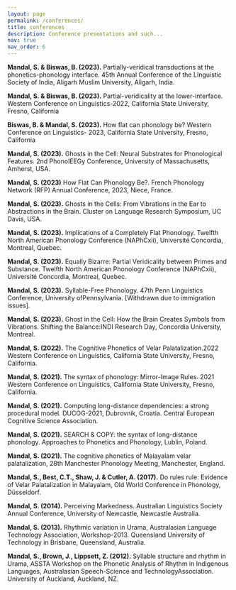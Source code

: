 ```yaml
---
layout: page
permalink: /conferences/
title: conferences
description: Conference presentations and such...
nav: true
nav_order: 6
---
```

**Mandal, S. & Biswas, B. (2023).** Partially-veridical transductions at the phonetics-phonology interface. 45th Annual Conference of the LInguistic Society of India, Aligarh Muslim University, Aligarh, India.

**Mandal, S. & Biswas, B. (2023).** Partial-veridicality at the lower-interface. Western Conference on Linguistics-2022, California State University, Fresno, California

**Biswas, B. & Mandal, S. (2023).** How flat can phonology be? Western Conference on Linguistics- 2023, California State University, Fresno, California

**Mandal, S. (2023).** Ghosts in the Cell: Neural Substrates for Phonological Features. 2nd PhonolEEGy Conference, University of Massachusetts, Amherst, USA.

**Mandal, S. (2023)** How Flat Can Phonology Be?. French Phonology Network (RFP) Annual Conference, 2023, Niece, France.

**Mandal, S. (2023).** Ghosts in the Cells: From Vibrations in the Ear to Abstractions in the Brain. Cluster on Language Research Symposium, UC Davis, USA.

**Mandal, S. (2023).** Implications of a Completely Flat Phonology. Twelfth North American Phonology Conference (NAPhCxii), Université Concordia, Montreal, Quebec.

**Mandal, S. (2023).** Equally Bizarre: Partial Veridicality between Primes and Substance. Twelfth North American Phonology Conference (NAPhCxii), Université Concordia, Montreal, Quebec.

**Mandal, S. (2023).** Syllable-Free Phonology. 47th Penn Linguistics Conference, University ofPennsylvania. [Withdrawn due to immigration issues].

**Mandal, S. (2023).** Ghost in the Cell: How the Brain Creates Symbols from Vibrations. Shifting the Balance:INDI Research Day, Concordia University, Montreal.

**Mandal, S. (2022).** The Cognitive Phonetics of Velar Palatalization.2022 Western Conference on Linguistics, California State University, Fresno, California.

**Mandal, S. (2021).** The syntax of phonology: Mirror-Image Rules. 2021 Western Conference on Linguistics, California State University, Fresno, California.

**Mandal, S. (2021).** Computing long-distance dependencies: a strong procedural model. DUCOG-2021, Dubrovnik, Croatia. Central European Cognitive Science Association.

**Mandal, S. (2021).** SEARCH & COPY: the syntax of long-distance phonology. Approaches to Phonetics and Phonology, Lublin, Poland.

**Mandal, S. (2021).** The cognitive phonetics of Malayalam velar palatalization, 28th Manchester Phonology Meeting, Manchester, England.

**Mandal, S., Best, C.T., Shaw, J. & Cutler, A. (2017).** Do rules rule: Evidence of Velar Palatalization in Malayalam, Old World Conference in Phonology, Düsseldorf.

**Mandal, S. (2014).** Perceiving Markedness. Australian Linguistics Society Annual Conference, University of Newcastle, Newcastle Australia.

**Mandal, S. (2013).** Rhythmic variation in Urama, Australasian Language Technology Association, Workshop-2013. Queensland University of Technology in Brisbane, Queensland, Australia.

**Mandal, S., Brown, J., Lippsett, Z. (2012).** Syllable structure and rhythm in Urama, ASSTA Workshop on the Phonetic Analysis of Rhythm in Indigenous Languages, Australasian Speech-Science and TechnologyAssociation. University of Auckland, Auckland, NZ.
